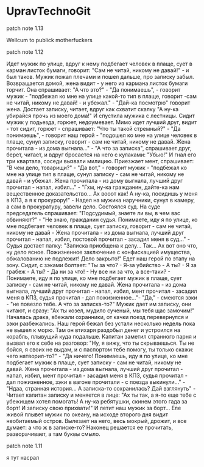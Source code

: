 # UpravTechnoGit

patch note 1.13

Wellcum to publick motherfuckers


patch note 1.12

Идет мужик по улице, вдруг к нему подбегает человек в плаще, сует в карман листок бумаги, говорит: "Сам не читай, никому не давай!" - и был таков. Мужик пожал плечами и пошел дальше, про записку забыл. Возвращается домой, жена видит - у него из кармана листок бумаги торчит. Она спрашивает: "А что это?" - "Да понимаешь", - говорит мужик - "подбежал ко мне на улице какой-то тип в плаще, говорит -сам не читай, никому не давай! - и убежал." - "Дай-ка посмотрю" говорит жена. Достает записку, читает, вдруг как схватит скалку "А ну-ка убирайся прочь из моего дома!" И спустила мужика с лестницы.
Сидит мужик у подьезда, горюет, недоумевает. Мимо идет лучший друг, видит - тот сидит, горюет - спрашивает: "Что ты такой стремный?" - "Да понимаешь", - говорит наш герой - "подошел ко мне на улице человек в плаще, сунул записку, говорит - сам не читай, никому не давай. Жена прочитала - из дома выгнала..." - "А что за записка", спрашивает друг, берет, читает, и вдруг бросается на него с кулаками: "Убью!" И гнал его три квартала, соседи вызвали милицию. Приезжает мент, спрашивает: "В чем дело, товарищи?" - "Да вот," - говорит мужик - "подбежал ко мне на улице тип в плаще, сунул записку - сам не читай, никому не давай - и убежал. Жена прочитала - из дому выгнала, лучший друг прочитал - напал, избил..." - "Гхм, ну-ка гражданин, дайте-ка нам вещественное доказательство... Ах вооот как! А ну-ка, посидишь у меня в КПЗ, а я к прокурору!" - Надел на мужика наручники, сунул в камеру, а сам в прокуратуру, завели дело.
Состоялся суд. На суде председатель спрашивает: "Подсудимый, знаете ли вы, в чем вас обвиняют?" - "Не знаю, гражданин судья. Понимаете, иду я по улице, ко мне подбегает человек в плаще, сует записку, говорит - сам не читай, никому не давай - Жена прочитала - из дома выгнала, лучший друг прочитал - напал, избил, постовой прочитал - засадил меня в суд..." - Судья достает папку: "Записка приобщена к делу... Так... Ах вот оно что, ну дело ясное. Пожизненное заключение с конфискацией имущества, обжалованию не подлежит! Дело закрыто!"
Едет наш герой по этапу на зону. Сидит, с зэками болтает: "Ты за что? - Я-за убийство - А ты? - Я за грабеж - А ты? - Да ни за что! - Ну все ни за что, а все-таки? - Понимаете, иду я по улице, ко мне подбегает мужик в плаще, сует записку - сам не читай, никому не давай. Жена прочитала - из дома выгнала, лучший друг прочитал - напал, избил, мент прочитал - засадил меня в КПЗ, судья прочитал - дал пожизненное..."- "Да," - смеются зэки - "не повезло тебе. А что за записка-то?" Мужик дает им записку, они читают, и сразу: "Ах ты козел, мудило сученый, мы тебя щас замочим!" Началась драка, вбежали охранники, от качки поезд перевернулся и зэки разбежались.
Наш герой бежал без устали несколько недель пока не вышел к морю. Там он втихаря раздобыл денег и устроился на корабль, плывущий куда подальше. Капитан заметил странного парня и вызвал его к себе на разговор: "Ну, я вижу, что ты скрываешься. Ты не бойся, я своих не выдам, и с паспортом тебе помогу, ты только скажи: чего натворил-то?" - "Да ничего! Понимаешь, иду я по улице, ко мне подбегает мужик в плаще, сует записку - сам не читай, никому не давай. Жена прочитала - из дома выгнала, лучший друг прочитал - напал, избил, мент прочитал - засадил меня в КПЗ, судья прочитал - дал пожизненное, зэки в вагоне прочитали - с поезда выкинули..." - "Ндаа, странная история... А записка-то сохранилась? Дай взглянуть" - Читает капитан записку и меняется в лице: "Ах ты так, а я-то еще тебе с убежищем хотел помогать! А ну-ка ребятушки, скинем этого гада за борт! И записку свою прихвати!" И летит наш мужик за борт...
Еле живой плывет мужик по океану, на исходе второго дня видит необитаемый остров. Вылезает на него, весь мокрый, дрожит, и все думает: а что ж в записке-то? Наконец решается ее прочитать, разворачивает, а там буквы смыло.


patch note 1.11

я тут насрал
